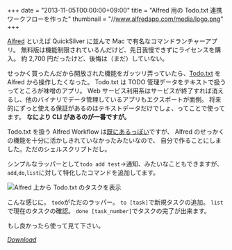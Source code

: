 +++
date = "2013-11-05T00:00:00+09:00"
title = "Alfred 用の Todo.txt 連携ワークフローを作った"
thumbnail = "//www.alfredapp.com/media/logo.png"
+++

[Alfred](http://www.alfredapp.com/) といえば QuickSilver に並んで Mac で有名なコマンドランチャーアプリ。
無料版は機能制限されているんだけど、先日我慢できずにライセンスを購入。
約 2,700 円だったけど、後悔は（まだ）していない。

せっかく買ったんだから開放された機能をガッツリ弄っていたら、[Todo.txt](http://todotxt.com/) を Alfred から操作したくなった。
Todo.txt は TODO 管理データをテキストで扱うってところが味噌のアプリ。
Web サービス利用系はサービスが終了すれば消えるし、他のバイナリでデータ管理しているアプリもエクスポートが面倒。
将来的にずっと使える保証があるのはテキストデータだけでしょ、ってことで使ってます。
**なにより CLI があるのが一番ですが。**

Todo.txt を扱う Alfred Workflow は[既にあるっぽい](https://github.com/madc/alfred-todotxt)ですが、
Alfred のせっかくの機能を十分に活かしきれていなかったみたいなので、
自分で作ることにしました。ただのシェルスクリプトだし。

シンプルなラッパーとして`todo add test`→通知、みたいなこともできますが、
`add`,`do`,`list`に対して特化したコマンドを追加してます。

![Alfred 上から Todo.txt のタスクを表示](/images/2013-11-05-todotxtalfredworkflow.png)

こんな感じに。
`todo`がただのラッパー。
`to [task]`で新規タスクの追加。
`list`で現在のタスクの確認。
`done [task_number]`でタスクの完了が出来ます。

もし良かったら使って見て下さい。

[*Download*](/bin/Todo.txt.alfredworkflow)
